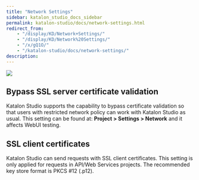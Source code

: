 ```yaml
---
title: "Network Settings" 
sidebar: katalon_studio_docs_sidebar
permalink: katalon-studio/docs/network-settings.html 
redirect_from:
    - "/display/KD/Network+Settings/"
    - "/display/KD/Network%20Settings/"
    - "/x/gQ1O/"
    - "/katalon-studio/docs/network-settings/"
description: 
---
```


![](https://github.com/katalon-studio/docs-images/raw/master/katalon-studio/project-settings-network.png)

## Bypass SSL server certificate validation

Katalon Studio supports the capability to bypass certificate validation so that users with restricted network policy can work with Katalon Studio as usual. This setting can be found at: **Project > Settings > Network** and it affects WebUI testing.

## SSL client certificates

Katalon Studio can send requests with SSL client certificates. This setting is only applied for requests in API/Web Services projects. The recommended key store format is PKCS #12 (.p12).